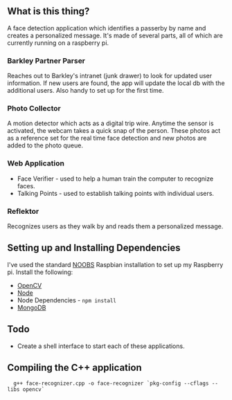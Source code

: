 ## What is this thing?
A face detection application which identifies a passerby by name and creates a personalized message. It's made of several parts, all of which are currently running on a raspberry pi.

### Barkley Partner Parser
Reaches out to Barkley's intranet (junk drawer) to look for updated user information. If new users are found, the app will update the local db with the additional users. Also handy to set up for the first time.

### Photo Collector
A motion detector which acts as a digital trip wire. Anytime the sensor is activated, the webcam takes a quick snap of the person. These photos act as a reference set for the real time face detection and new photos are added to the photo queue.

### Web Application
* Face Verifier - used to help a human train the computer to recognize faces.
* Talking Points - used to establish talking points with individual users.

### Reflektor
Recognizes users as they walk by and reads them a personalized message.


## Setting up and Installing Dependencies
I've used the standard [NOOBS](http://www.raspberrypi.org/downloads/) Raspbian installation to set up my Raspberry pi. Install the following:
* [OpenCV](http://mitchtech.net/raspberry-pi-opencv/)
* [Node](http://nodejs.org/)
* Node Dependencies - `npm install`
* [MongoDB](http://c-mobberley.com/wordpress/2013/10/14/raspberry-pi-mongodb-installation-the-working-guide/)


## Todo
* Create a shell interface to start each of these applications.


## Compiling the C++ application
```
  g++ face-recognizer.cpp -o face-recognizer `pkg-config --cflags --libs opencv`
```
